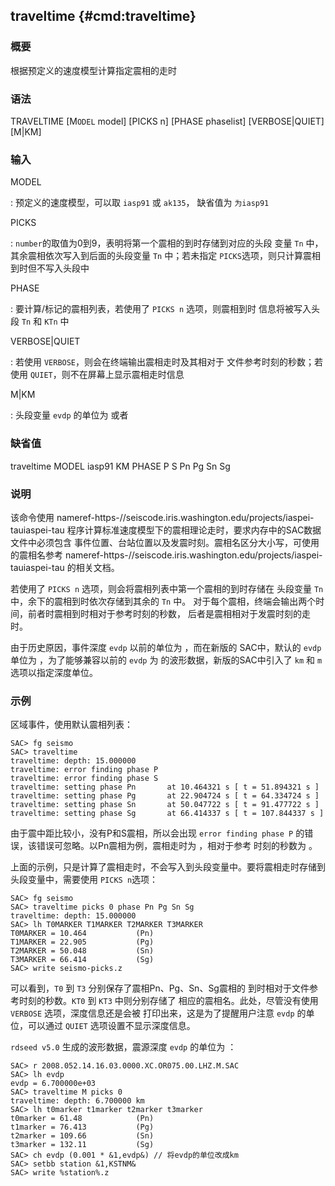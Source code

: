 ## traveltime {#cmd:traveltime}

### 概要

根据预定义的速度模型计算指定震相的走时

### 语法

TRAVELTIME \[M`ODEL` model\] \[PICKS n\] \[PHASE phaselist\]
\[VERBOSE|QUIET\] \[M|KM\]

### 输入

MODEL

:   预定义的速度模型，可以取 `iasp91` 或 `ak135`， 缺省值为 `为iasp91`

PICKS

:   `number`的取值为0到9，表明将第一个震相的到时存储到对应的头段 变量
    `Tn` 中，其余震相依次写入到后面的头段变量 `Tn` 中；若未指定
    `PICKS`选项，则只计算震相到时但不写入头段中

PHASE

:   要计算/标记的震相列表，若使用了 `PICKS n` 选项，则震相到时
    信息将被写入头段 `Tn` 和 `KTn` 中

VERBOSE|QUIET

:   若使用 `VERBOSE`，则会在终端输出震相走时及其相对于
    文件参考时刻的秒数；若使用 `QUIET`，则不在屏幕上显示震相走时信息

M|KM

:   头段变量 `evdp` 的单位为 或者

### 缺省值

traveltime MODEL iasp91 KM PHASE P S Pn Pg Sn Sg

### 说明

该命令使用
nameref-https-//seiscode.iris.washington.edu/projects/iaspei-tau<span>iaspei-tau</span>
程序计算标准速度模型下的震相理论走时，要求内存中的SAC数据文件中必须包含
事件位置、台站位置以及发震时刻。震相名区分大小写，可使用的震相名参考
nameref-https-//seiscode.iris.washington.edu/projects/iaspei-tau<span>iaspei-tau</span>
的相关文档。

若使用了 `PICKS n` 选项，则会将震相列表中第一个震相的到时存储在 头段变量
`Tn` 中，余下的震相到时依次存储到其余的 `Tn` 中。
对于每个震相，终端会输出两个时间，前者时震相到时相对于参考时刻的秒数，
后者是震相相对于发震时刻的走时。

由于历史原因，事件深度 `evdp` 以前的单位为 ，而在新版的 SAC中，默认的
`evdp` 单位为 ，为了能够兼容以前的 `evdp` 为
的波形数据，新版的SAC中引入了 `km` 和 `m` 选项以指定深度单位。

### 示例

区域事件，使用默认震相列表：

``` {.bash}
SAC> fg seismo
SAC> traveltime
traveltime: depth: 15.000000
traveltime: error finding phase P
traveltime: error finding phase S
traveltime: setting phase Pn       at 10.464321 s [ t = 51.894321 s ]
traveltime: setting phase Pg       at 22.904724 s [ t = 64.334724 s ]
traveltime: setting phase Sn       at 50.047722 s [ t = 91.477722 s ]
traveltime: setting phase Sg       at 66.414337 s [ t = 107.844337 s ]
```

由于震中距比较小，没有P和S震相，所以会出现 `error finding phase P`
的错误，该错误可忽略。以Pn震相为例，震相走时为 ，相对于参考 时刻的秒数为
。

上面的示例，只是计算了震相走时，不会写入到头段变量中。要将震相走时存储到
头段变量中，需要使用 `PICKS n`选项：

``` {.bash}
SAC> fg seismo
SAC> traveltime picks 0 phase Pn Pg Sn Sg
traveltime: depth: 15.000000
SAC> lh T0MARKER T1MARKER T2MARKER T3MARKER
T0MARKER = 10.464           (Pn)
T1MARKER = 22.905           (Pg)
T2MARKER = 50.048           (Sn)
T3MARKER = 66.414           (Sg)
SAC> write seismo-picks.z
```

可以看到，`T0` 到 `T3` 分别保存了震相Pn、Pg、Sn、Sg震相的
到时相对于文件参考时刻的秒数。`KT0` 到 `KT3` 中则分别存储了
相应的震相名。此处，尽管没有使用 `VERBOSE` 选项，深度信息还是会被
打印出来，这是为了提醒用户注意 `evdp` 的单位，可以通过 `QUIET`
选项设置不显示深度信息。

`rdseed v5.0` 生成的波形数据，震源深度 `evdp` 的单位为 ：

``` {.bash}
SAC> r 2008.052.14.16.03.0000.XC.OR075.00.LHZ.M.SAC
SAC> lh evdp
evdp = 6.700000e+03
SAC> traveltime M picks 0
traveltime: depth: 6.700000 km
SAC> lh t0marker t1marker t2marker t3marker
t0marker = 61.48            (Pn)
t1marker = 76.413           (Pg)
t2marker = 109.66           (Sn)
t3marker = 132.11           (Sg)
SAC> ch evdp (0.001 * &1,evdp&) // 将evdp的单位改成km
SAC> setbb station &1,KSTNM&
SAC> write %station%.z
```
